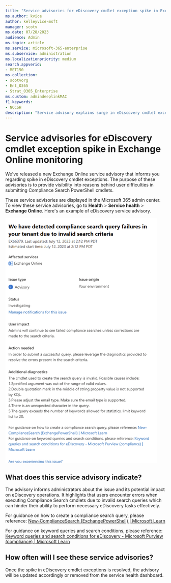 ```yaml
---
title: "Service advisories for eDiscovery cmdlet exception spike in Exchange Online monitoring"
ms.author: kvice
author: kelleyvice-msft
manager: scotv
ms.date: 07/28/2023
audience: Admin
ms.topic: article
ms.service: microsoft-365-enterprise
ms.subservice: administration
ms.localizationpriority: medium
search.appverid:
- MET150
ms.collection:
- scotvorg
- Ent_O365
- Strat_O365_Enterprise
ms.custom: admindeeplinkMAC
f1.keywords:
- NOCSH
description: "Service advisory explains surge in eDiscovery cmdlet exceptions affecting Compliance Search PowerShell cmdlets."
---
```


# Service advisories for eDiscovery cmdlet exception spike in Exchange Online monitoring

We've released a new Exchange Online service advisory that informs you regarding spike in eDiscovery cmdlet exceptions. The purpose of these advisories is to provide visibility into reasons behind user difficulties in submitting Compliance Search PowerShell cmdlets.

These service advisories are displayed in the Microsoft 365 admin center. To view these service advisories, go to **Health** > **Service health** > **Exchange Online**. Here's an example of eDiscovery service advisory.

![Ediscovery Service Advisory.](../media/Microsoft-365-ediscovery-service-advisory.png)

## What does this service advisory indicate?

The advisory informs administrators about the issue and its potential impact on eDiscovery operations. It highlights that users encounter errors when executing Compliance Search cmdlets due to invalid search queries which can hinder their ability to perform necessary eDiscovery tasks effectively.

For guidance on how to create a compliance search query, please reference: [New-ComplianceSearch (ExchangePowerShell) | Microsoft Learn](/powershell/module/exchange/new-compliancesearch?view=exchange-ps&preserve-view=true)

For guidance on keyword queries and search conditions, please reference: [Keyword queries and search conditions for eDiscovery - Microsoft Purview (compliance) | Microsoft Learn](/purview/ediscovery-keyword-queries-and-search-conditions)

## How often will I see these service advisories?

Once the spike in eDiscovery cmdlet exceptions is resolved, the advisory will be updated accordingly or removed from the service health dashboard.
